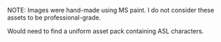 NOTE: Images were hand-made using MS paint. I do not consider these assets to be professional-grade.

Would need to find a uniform asset pack containing ASL characters.

